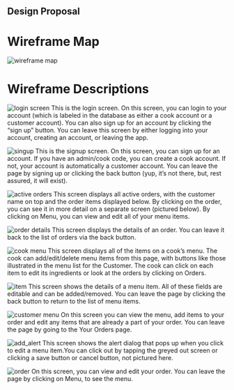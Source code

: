 ## Design Proposal

# Wireframe Map
![wireframe map](/Resources/lab1_frame_map.png)

# Wireframe Descriptions

![login screen](/Resources/login.png)
This is the login screen. On this screen, you can login to your account (which is labeled in the database as either a cook account or a customer account). You can also sign up for an account by clicking the “sign up” button. You can leave this screen by either logging into your account, creating an account, or leaving the app.


![singup](/Resources/signup.png)
This is the signup screen. On this screen, you can sign up for an account. If you have an admin/cook code, you can create a cook account. If not, your account is automatically a customer account. You can leave the page by signing up or clicking the back button (yup, it’s not there, but, rest assured, it will exist). 


![active orders](/Resources/active_orders.png)
This screen displays all active orders, with the customer name on top and the order items displayed below. By clicking on the order, you can see it in more detail on a separate screen (pictured below).
By clicking on Menu, you can view and edit all of your menu items. 

![order details](/Resources/order_details.png)
This screen displays the details of an order. You can leave it back to the list of orders via the back button. 

![cook menu](/Resources/cook_menu.png)
This screen displays all of the items on a cook’s menu. The cook can add/edit/delete menu items from this page, with buttons like those illustrated in the menu list for the Customer. The cook can click on each item to edit its ingredients or look at the orders by clicking on Orders. 

![item](/Resources/item.png)
This screen shows the details of a menu item. All of these fields are editable and can be added/removed. You can leave the page by clicking the back button to return to the list of menu items. 

![customer menu](/Resources/customer_menu.png)
On this screen you can view the menu, add items to your order and edit any items that are already a part of your order. You can leave the page by going to the Your Orders page. 


![add_alert](/Resources/add_alert) 
This screen shows the alert dialog that pops up when you click to edit a menu item.You can click out by tapping the greyed out screen or clicking a save button or cancel button, not pictured here.

![order](/Resources/order_details.png)
On this screen, you can view and edit your order. You can leave the page by clicking on Menu, to see the menu. 